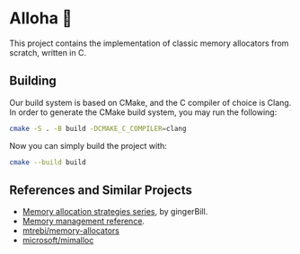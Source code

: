 # Alloha 🌺

This project contains the implementation of classic memory allocators from scratch, written in C.

## Building

Our build system is based on CMake, and the C compiler of choice is Clang. In order to generate the CMake build system, you may
run the following:

```bash
cmake -S . -B build -DCMAKE_C_COMPILER=clang
```

Now you can simply build the project with:

```bash
cmake --build build
```

## References and Similar Projects

- [Memory allocation strategies series](https://www.gingerbill.org/series/memory-allocation-strategies/), by gingerBill.
- [Memory management reference](https://www.memorymanagement.org/index.html).
- [mtrebi/memory-allocators](https://github.com/mtrebi/memory-allocators)
- [microsoft/mimalloc](https://github.com/microsoft/mimalloc)
